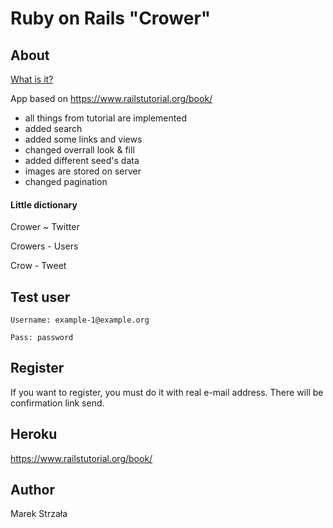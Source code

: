 # Ruby on Rails "Crower"


## About
[What is it?](https://asi215563.herokuapp.com/about)


App based on https://www.railstutorial.org/book/
- all things from tutorial are implemented
- added search
- added some links and views
- changed overrall look & fill
- added different seed's data
- images are stored on server
- changed pagination

#### Little dictionary

Crower ~ Twitter

Crowers - Users

Crow - Tweet

## Test user
```
Username: example-1@example.org

Pass: password
```

## Register

If you want to register, you must do it with real e-mail address. There will be confirmation link send.

## Heroku

https://www.railstutorial.org/book/

## Author

Marek Strzała 
